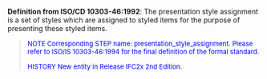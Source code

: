 ﻿**Definition from ISO/CD 10303-46:1992**: The presentation style assignment is a set of styles which are assigned to styled items for the purpose of presenting these styled items.

> <font color="#0000FF" size="-1"> NOTE Corresponding STEP name:
		  presentation_style_assignment. Please refer to ISO/IS 10303-46:1994 for the
		  final definition of the formal standard. </font>
> 
> <font size="-1"><font color="#0000FF">HISTORY New entity in Release
		  IFC2x 2nd Edition.</font> </font>
>